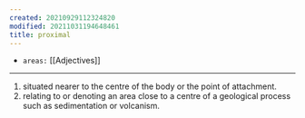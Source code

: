 ```yaml
---
created: 20210929112324820
modified: 20211031194648461
title: proximal
---
```


- `areas:` [[Adjectives]]

---

1.  situated nearer to the centre of the body or the point of attachment.
2.  relating to or denoting an area close to a centre of a geological process such as sedimentation or volcanism.
